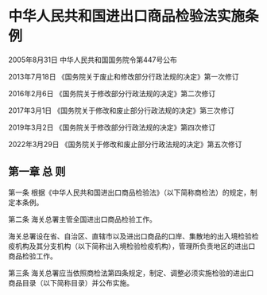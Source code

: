 # 中华人民共和国进出口商品检验法实施条例

2005年8月31日 中华人民共和国国务院令第447号公布

2013年7月18日 《国务院关于废止和修改部分行政法规的决定》第一次修订　

2016年2月6日 《国务院关于修改部分行政法规的决定》第二次修订　

2017年3月1日 《国务院关于修改和废止部分行政法规的决定》第三次修订　

2019年3月2日 《国务院关于修改部分行政法规的决定》第四次修订　

2022年3月29日 《国务院关于修改和废止部分行政法规的决定》第五次修订

<!-- INFO END -->

## 第一章 总 则

第一条 根据《中华人民共和国进出口商品检验法》（以下简称商检法）的规定，制定本条例。

第二条 海关总署主管全国进出口商品检验工作。

海关总署设在省、自治区、直辖市以及进出口商品的口岸、集散地的出入境检验检疫机构及其分支机构（以下简称出入境检验检疫机构），管理所负责地区的进出口商品检验工作。

第三条 海关总署应当依照商检法第四条规定，制定、调整必须实施检验的进出口商品目录（以下简称目录）并公布实施。